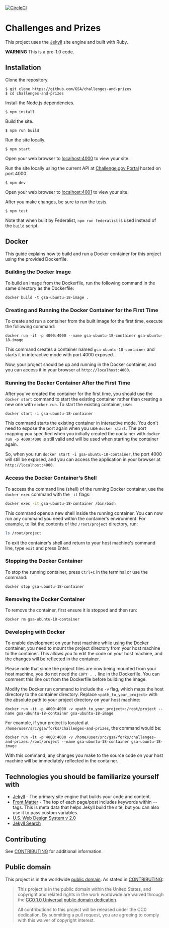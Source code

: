 <!--
  Federalist recommends you use Continuous Integration to automatically test
  and validate any new changes to your site. CircleCI is free for open source
  projects. You should replace this badge with your own.

  https://circleci.com/
-->
[![CircleCI](https://circleci.com/gh/18F/federalist-uswds-jekyll.svg?style=svg)](https://circleci.com/gh/18F/federalist-uswds-jekyll)

# Challenges and Prizes

This project uses the [Jekyll](https://jekyllrb.com) site engine and built with Ruby.

**WARNING** This is a pre-1.0 code. 

## Installation

Clone the repository.

    $ git clone https://github.com/GSA/challenges-and-prizes
    $ cd challenges-and-prizes

Install the Node.js dependencies.

    $ npm install

Build the site.

    $ npm run build

Run the site locally.

    $ npm start

Open your web browser to [localhost:4000](http://localhost:4000/) to view your
site.

Run the site locally using the current API at [Challenge.gov Portal](https://github.com/GSA/Challenge_gov) hosted on port 4000

    $ npm dev

Open your web browser to [localhost:4001](http://localhost:4001/) to view your
site.

After you make changes, be sure to run the tests.

    $ npm test

Note that when built by Federalist, `npm run federalist` is used instead of the
`build` script.


## Docker

This guide explains how to build and run a Docker container for this project using the provided Dockerfile.

### Building the Docker Image

To build an image from the Dockerfile, run the following command in the same directory as the Dockerfile:

```
docker build -t gsa-ubuntu-18-image .
```

### Creating and Running the Docker Container for the First Time

To create and run a container from the built image for the first time, execute the following command:

```
docker run -it -p 4000:4000 --name gsa-ubuntu-18-container gsa-ubuntu-18-image
```

This command creates a container named `gsa-ubuntu-18-container` and starts it in interactive mode with port 4000 exposed.

Now, your project should be up and running in the Docker container, and you can access it in your browser at `http://localhost:4000`.

### Running the Docker Container After the First Time

After you've created the container for the first time, you should use the `docker start` command to start the existing container rather than creating a new one with `docker run`. To start the existing container, use:

```
docker start -i gsa-ubuntu-18-container
```

This command starts the existing container in interactive mode.
You don't need to expose the port again when you use `docker start`. The port mapping you specified when you initially created the container with `docker run -p 4000:4000` is still valid and will be used when starting the container again.

So, when you run `docker start -i gsa-ubuntu-18-container`, the port 4000 will still be exposed, and you can access the application in your browser at `http://localhost:4000`.

### Access the Docker Container's Shell

To access the command line (shell) of the running Docker container, use the `docker exec` command with the `-it` flags:

```sh
docker exec -it gsa-ubuntu-18-container /bin/bash
```

This command opens a new shell inside the running container. You can now run any command you need within the container's environment. For example, to list the contents of the `/root/project` directory, run:

```sh
ls /root/project
```

To exit the container's shell and return to your host machine's command line, type `exit` and press Enter.


### Stopping the Docker Container

To stop the running container, press `Ctrl+C` in the terminal or use the command:

```
docker stop gsa-ubuntu-18-container
```

### Removing the Docker Container

To remove the container, first ensure it is stopped and then run:

```
docker rm gsa-ubuntu-18-container
```

### Developing with Docker

To enable development on your host machine while using the Docker container, you need to mount the project directory from your host machine to the container. This allows you to edit the code on your host machine, and the changes will be reflected in the container.

Please note that since the project files are now being mounted from your host machine, you do not need the `COPY . .` line in the Dockerfile. You can comment this line out from the Dockerfile before building the image.

Modify the Docker run command to include the `-v` flag, which maps the host directory to the container directory. Replace `<path_to_your_project>` with the absolute path to your project directory on your host machine:

```
docker run -it -p 4000:4000 -v <path_to_your_project>:/root/project --name gsa-ubuntu-18-container gsa-ubuntu-18-image
```

For example, if your project is located at `/home/user/src/gsa/forks/challenges-and-prizes`, the command would be:

```
docker run -it -p 4000:4000 -v /home/user/src/gsa/forks/challenges-and-prizes:/root/project --name gsa-ubuntu-18-container gsa-ubuntu-18-image
```

With this command, any changes you make to the source code on your host machine will be immediately reflected in the container.




## Technologies you should be familiarize yourself with

- [Jekyll](https://jekyllrb.com/docs/) - The primary site engine that builds your code and content.
- [Front Matter](https://jekyllrb.com/docs/frontmatter) - The top of each page/post includes keywords within `--` tags. This is meta data that helps Jekyll build the site, but you can also use it to pass custom variables.
- [U.S. Web Design System v 2.0](https://v2.designsystem.digital.gov) 
- [Jekyll Search](https://github.com/18F/jekyll_pages_api_search/)


## Contributing

See [CONTRIBUTING](CONTRIBUTING.md) for additional information.

## Public domain

This project is in the worldwide [public domain](LICENSE.md). As stated in [CONTRIBUTING](CONTRIBUTING.md):

> This project is in the public domain within the United States, and copyright
> and related rights in the work worldwide are waived through the [CC0 1.0
> Universal public domain dedication](https://creativecommons.org/publicdomain/zero/1.0/).
>
> All contributions to this project will be released under the CC0 dedication.
> By submitting a pull request, you are agreeing to comply with this waiver of
> copyright interest.
